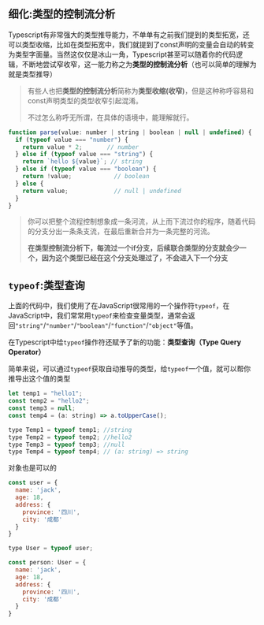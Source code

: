 ## 细化:类型的控制流分析

Typescript有非常强大的类型推导能力，不单单有之前我们提到的类型拓宽，还可以类型收缩，比如在类型拓宽中，我们就提到了const声明的变量会自动的转变为类型字面量。当然这仅仅是冰山一角，Typescript甚至可以随着你的代码逻辑，不断地尝试窄收窄，这一能力称之为**类型的控制流分析**（也可以简单的理解为就是类型推导）

> 有些人也把**类型的控制流分析**简称为**类型收缩(收窄)**，但是这种称呼容易和const声明类型的类型收窄引起混淆。
>
> 不过怎么称呼无所谓，在具体的语境中，能理解就行。

```javascript
function parse(value: number | string | boolean | null | undefined) {
  if (typeof value === "number") {
    return value * 2;       // number
  } else if (typeof value === "string") {
    return `hello ${value}`; // string
  } else if (typeof value === "boolean") {
    return !value;            // boolean
  } else {
    return value;             // null | undefined
  }
}
```

> 你可以把整个流程控制想象成一条河流，从上而下流过你的程序，随着代码的分支分出一条条支流，在最后重新合并为一条完整的河流。
>
> **在类型控制流分析下，每流过一个if分支，后续联合类型的分支就会少一个，因为这个类型已经在这个分支处理过了，不会进入下一个分支**

## `typeof`:类型查询

上面的代码中，我们使用了在JavaScript很常用的一个操作符`typeof`，在JavaScript中，我们常常用`typeof`来检查变量类型，通常会返回`"string"`/`"number"`/`"boolean"`/`"function"`/`"object"`等值。

在Typescript中给`typeof`操作符还赋予了新的功能：**类型查询（Type Query Operator）**

简单来说，可以通过`typeof`获取自动推导的类型，给`typeof`一个值，就可以帮你推导出这个值的类型

```javascript
let temp1 = "hello1";
const temp2 = "hello2";
const temp3 = null;
const temp4 = (a: string) => a.toUpperCase();

type Temp1 = typeof temp1; //string
type Temp2 = typeof temp2; //hello2
type Temp3 = typeof temp3; //null
type Temp4 = typeof temp4; // (a: string) => string
```

对象也是可以的

```javascript
const user = {
  name: 'jack',
  age: 18,
  address: {
    province: '四川',
    city: '成都'
  }
}

type User = typeof user;

const person: User = {
  name: 'jack',
  age: 18,
  address: {
    province: '四川',
    city: '成都'
  }
}
```
